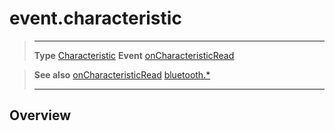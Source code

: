 # event.characteristic

> --------------------- ------------------------------------------------------------------------------------------
> __Type__              [Characteristic](/plugin/bluetooth/type/Characteristic/index.md)
> __Event__             [onCharacteristicRead](/plugin/bluetooth/type/Gatt/event/onCharacteristicRead/index.md)


> __See also__          [onCharacteristicRead](/plugin/bluetooth/type/Gatt/event/onCharacteristicRead/index.md)
>						[bluetooth.*](/plugin/bluetooth/index.md)
> --------------------- ------------------------------------------------------------------------------------------

## Overview